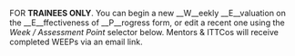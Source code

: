 FOR __TRAINEES ONLY__. You can begin a new __W__eekly __E__valuation on the __E__ffectiveness of __P__rogress form, or edit a recent one using the _Week / Assessment Point_ selector below. Mentors & ITTCos will receive completed WEEPs via an email link.
